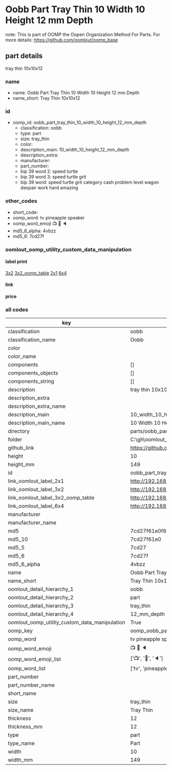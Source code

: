 # Oobb Part Tray Thin 10 Width 10 Height 12 mm Depth  

note: This is part of OOMP the Oopen Organization Method For Parts. For more details: https://github.com/oomlout/oomp_base

##  part details
  



tray thin 10x10x12



### name
* name: Oobb Part Tray Thin 10 Width 10 Height 12 mm Depth
* name_short: Tray Thin 10x10x12 
### id
* oomp_id: oobb_part_tray_thin_10_width_10_height_12_mm_depth
  * classification: oobb
  * type: part
  * size: tray_thin
  * color: 
  * description_main: 10_width_10_height_12_mm_depth
  * description_extra: 
  * manufacturer: 
  * part_number: 
  * bip 39 word 2: speed turtle
  * bip 39 word 3: speed turtle grit
  * bip 39 word: speed turtle grit category cash problem level wagon despair work hard amazing

### other_codes
* short_code: 
* oomp_word: tv pineapple speaker
* oomp_word_emoji :tv: :pineapple: :speaker:
* md5_6_alpha: 4vbzz
* md5_6: 7cd27f






### oomlout_oomp_utility_custom_data_manipulation
#### label print
[3x2](http://192.168.1.245:1112/?label=oomp%204vbzz)
[3x2_oomp_table](http://192.168.1.108:1112/?label=oomp%204vbzz)
[2x1](http://192.168.1.242:1112/?label=oomp%204vbzz)
[6x4](http://192.168.1.55:1112/?label=oomp%204vbzz)    

#### link

                              

#### price







### all codes 
| key | value |  
| --- | --- |  
| classification | oobb |  
| classification_name | Oobb |  
| color |  |  
| color_name |  |  
| components | [] |  
| components_objects | [] |  
| components_string | [] |  
| description | tray thin 10x10x12 |  
| description_extra |  |  
| description_extra_name |  |  
| description_main | 10_width_10_height_12_mm_depth |  
| description_main_name | 10 Width 10 Height 12 mm Depth |  
| directory | parts/oobb_part_tray_thin_10_width_10_height_12_mm_depth |  
| folder | C:\gh\oomlout_oobb_version_4_generated_parts\parts\oobb_part_tray_thin_10_width_10_height_12_mm_depth |  
| github_link | https://github.com/oomlout/oomlout_oomp_part_src/tree/main/parts/oobb_part_tray_thin_10_width_10_height_12_mm_depth |  
| height | 10 |  
| height_mm | 149 |  
| id | oobb_part_tray_thin_10_width_10_height_12_mm_depth |  
| link_oomlout_label_2x1 | http://192.168.1.242:1112/?label=oomp%204vbzz |  
| link_oomlout_label_3x2 | http://192.168.1.245:1112/?label=oomp%204vbzz |  
| link_oomlout_label_3x2_oomp_table | http://192.168.1.108:1112/?label=oomp%204vbzz |  
| link_oomlout_label_6x4 | http://192.168.1.55:1112/?label=oomp%204vbzz |  
| manufacturer |  |  
| manufacturer_name |  |  
| md5 | 7cd27f61e0f65016ad91a242cd7abe88 |  
| md5_10 | 7cd27f61e0 |  
| md5_5 | 7cd27 |  
| md5_6 | 7cd27f |  
| md5_6_alpha | 4vbzz |  
| name | Oobb Part Tray Thin 10 Width 10 Height 12 mm Depth |  
| name_short | Tray Thin 10x10x12  |  
| oomlout_detail_hierarchy_1 | oobb |  
| oomlout_detail_hierarchy_2 | part |  
| oomlout_detail_hierarchy_3 | tray_thin |  
| oomlout_detail_hierarchy_4 | 12_mm_depth |  
| oomlout_oomp_utility_custom_data_manipulation | True |  
| oomp_key | oomp_oobb_part_tray_thin_10_width_10_height_12_mm_depth |  
| oomp_word | tv pineapple speaker |  
| oomp_word_emoji | :tv: :pineapple: :speaker: |  
| oomp_word_emoji_list | [':tv:', ':pineapple:', ':speaker:'] |  
| oomp_word_list | ['tv', 'pineapple', 'speaker'] |  
| part_number |  |  
| part_number_name |  |  
| short_name |  |  
| size | tray_thin |  
| size_name | Tray Thin |  
| thickness | 12 |  
| thickness_mm | 12 |  
| type | part |  
| type_name | Part |  
| width | 10 |  
| width_mm | 149 |  
